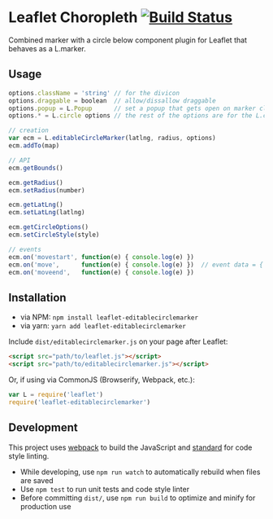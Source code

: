 # Leaflet Choropleth [![Build Status](https://travis-ci.org/jperelli/leaflet-editablecirclemarker.svg)](https://travis-ci.org/jperelli/leaflet-editablecirclemarker)

Combined marker with a circle below component plugin for Leaflet that behaves as a L.marker.

## Usage
```javascript
options.className = 'string' // for the divicon
options.draggable = boolean  // allow/dissallow draggable
options.popup = L.Popup      // set a popup that gets open on marker click
options.* = L.circle options // the rest of the options are for the L.circle

// creation
var ecm = L.editableCircleMarker(latlng, radius, options)
ecm.addTo(map)

// API
ecm.getBounds()

ecm.getRadius()
ecm.setRadius(number)

ecm.getLatLng()
ecm.setLatLng(latlng)

ecm.getCircleOptions()
ecm.setCircleStyle(style)

// events
ecm.on('movestart', function(e) { console.log(e) })
ecm.on('move',      function(e) { console.log(e) })  // event data = { oldLatLng: L.latlng, latlng: L.latlng }
ecm.on('moveend',   function(e) { console.log(e) })
```

## Installation
* via NPM: `npm install leaflet-editablecirclemarker`
* via yarn: `yarn add leaflet-editablecirclemarker`

Include `dist/editablecirclemarker.js` on your page after Leaflet:
```html
<script src="path/to/leaflet.js"></script>
<script src="path/to/editablecirclemarker.js"></script>
```
Or, if using via CommonJS (Browserify, Webpack, etc.):
```javascript
var L = require('leaflet')
require('leaflet-editablecirclemarker')
```

## Development
This project uses [webpack](http://webpack.github.io/) to build the JavaScript and 
[standard](https://github.com/feross/standard) for code style linting.

* While developing, use `npm run watch` to automatically rebuild when files are saved
* Use `npm test` to run unit tests and code style linter
* Before committing `dist/`, use `npm run build` to optimize and minify for production use
